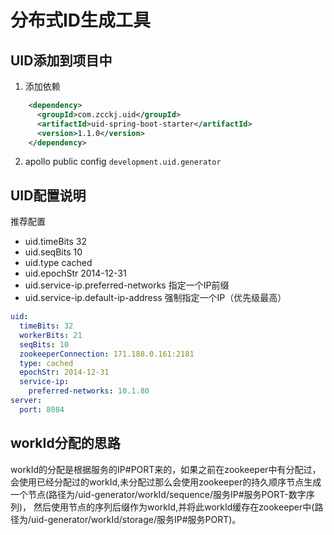 ﻿# 分布式ID生成工具

## UID添加到项目中
1. 添加依赖
```xml
    <dependency>
      <groupId>com.zcckj.uid</groupId>
      <artifactId>uid-spring-boot-starter</artifactId>
      <version>1.1.0</version>
    </dependency>
```


2. apollo public config  `development.uid.generator`



## UID配置说明

推荐配置

* uid.timeBits 32
* uid.seqBits 10
* uid.type cached
* uid.epochStr 2014-12-31
* uid.service-ip.preferred-networks 指定一个IP前缀 
* uid.service-ip.default-ip-address 强制指定一个IP（优先级最高）
```yaml
uid:
  timeBits: 32
  workerBits: 21
  seqBits: 10
  zookeeperConnection: 171.188.0.161:2181
  type: cached
  epochStr: 2014-12-31
  service-ip:
    preferred-networks: 10.1.80
server:
  port: 8084
```
## workId分配的思路

workId的分配是根据服务的IP#PORT来的，如果之前在zookeeper中有分配过，会使用已经分配过的workId,未分配过那么会使用zookeeper的持久顺序节点生成一个节点(路径为/uid-generator/workId/sequence/服务IP#服务PORT-数字序列)，
然后使用节点的序列后缀作为workId,并将此workId缓存在zookeeper中(路径为/uid-generator/workId/storage/服务IP#服务PORT)。